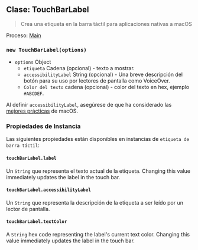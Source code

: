 ## Clase: TouchBarLabel

> Crea una etiqueta en la barra táctil para aplicaciones nativas a macOS

Proceso: [Main](../glossary.md#main-process)

### `new TouchBarLabel(options)`

* `options` Object
  * `etiqueta` Cadena (opcional) - texto a mostrar.
  * `accessibilityLabel` String (opcional) - Una breve descripción del botón para su uso por lectores de pantalla como VoiceOver.
  * `Color del texto` cadena (opcional) - color del texto en hex, ejemplo `#ABCDEF`.

Al definir `accessibilityLabel`, asegúrese de que ha considerado las [mejores prácticas](https://developer.apple.com/documentation/appkit/nsaccessibilitybutton/1524910-accessibilitylabel?language=objc) de macOS.

### Propiedades de Instancia

Las siguientes propiedades están disponibles en instancias de `etiqueta de barra táctil`:

#### `touchBarLabel.label`

Un `String` que representa el texto actual de la etiqueta. Changing this value immediately updates the label in the touch bar.

#### `touchBarLabel.accessibilityLabel`

Un `String` que representa la descripción de la etiqueta a ser leído por un lector de pantalla.

#### `touchBarLabel.textColor`

A `String` hex code representing the label's current text color. Changing this value immediately updates the label in the touch bar.
